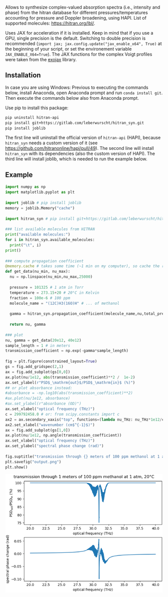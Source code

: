Allows to synthesize complex-valued absorption spectra (i.e., intensity and phase) from the hitran database for different pressures/temperatures accounting for pressure and Doppler broadening, using HAPI. List of supported molecules: <https://hitran.org/lbl/>.

Uses JAX for acceleration if it is installed. Keep in mind that if you use a GPU, single precision is the default. Switching to double precision is recommended (`import jax; jax.config.update("jax_enable_x64", True)` at the beginning of your script, or set the environement variable `JAX_ENABLE_X64=True`). The JAX functions for the complex Voigt profiles were taken from the [exojax](https://github.com/HajimeKawahara/exojax) library.


Installation
------------

In case you are using Windows: Previous to executing the commands below, install Anaconda, open Anaconda prompt and run `conda install git`. Then execute the commands below also from Anaconda prompt.

Use pip to install this package:

```bash
pip uninstall hitran-api
pip install git+https://gitlab.com/leberwurscht/hitran_syn.git
pip install joblib
```

The first line will uninstall the official version of `hitran-api` (HAPI), because `hitran_syn` needs a custom version of it (see <https://github.com/hitranonline/hapi/pull/49>). The second line will install `hitran_syn` with its dependencies (also the custom version of HAPI). The third line will install joblib, which is needed to run the example below.

Example
-------

```python
import numpy as np
import matplotlib.pyplot as plt

import joblib # pip install joblib
memory = joblib.Memory("cache")

import hitran_syn # pip install git+https://gitlab.com/leberwurscht/hitran_syn.git

### list available molecules from HITRAN
print("available molecules:")
for i in hitran_syn.available_molecules:
  print("\t", i)
print()

### compute propagation coefficient
@memory.cache # takes some time (~1 min on my computer), so cache the result with joblib.Memory
def get_data(nu_min, nu_max):
  nu = np.linspace(nu_min,nu_max,25000)

  pressure = 101325 # 1 atm in Torr
  temperature = 273.15+20 # 20°C in Kelvin
  fraction = 100e-6 # 100 ppm
  molecule_name = "(12C)H3(16O)H" # ... of methanol

  gamma = hitran_syn.propagation_coefficient(molecule_name,nu,total_pressure=pressure,partial_pressure=fraction*pressure,temperature=temperature)

  return nu, gamma

### plot
nu, gamma = get_data(20e12, 40e12)
sample_length = 1 # in meters
transmission_coefficient = np.exp(-gamma*sample_length)

fig = plt.figure(constrained_layout=True)
gs = fig.add_gridspec(2,1)
ax = fig.add_subplot(gs[0,0])
ax.plot(nu/1e12, abs(transmission_coefficient)**2 /  1e-2)
ax.set_ylabel(r"PSD$_\mathrm{out}$/PSD$_\mathrm{in}$ (%)")
## or plot absorbance instead:
#absorbance = -np.log10(abs(transmission_coefficient)**2)
#ax.plot(nu/1e12, absorbance)
#ax.set_ylabel(r"absorbance (OD)")
ax.set_xlabel("optical frequency (THz)")
c = 299792458.0 # or: from scipy.constants import c
ax2 = ax.secondary_xaxis("top", functions=(lambda nu_THz: nu_THz*1e12/c/1e-2**-1, lambda nutilde_invcm: nutilde_invcm*1e-2**-1*c/1e12))
ax2.set_xlabel("wavenumber (cm$^{-1}$)")
ax = fig.add_subplot(gs[1,0])
ax.plot(nu/1e12, np.angle(transmission_coefficient))
ax.set_xlabel("optical frequency (THz)")
ax.set_ylabel("spectral phase change (rad)")

fig.suptitle("transmission through {} meters of 100 ppm methanol at 1 atm, 20°C".format(sample_length))
plt.savefig("output.png")
plt.show()
```

![Output](output.png)

